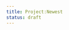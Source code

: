 ```yaml
---
title: Project:Newest
status: draft
---
```


<!--<div style="font-size:92%;color:dimgray;">-->
<!--December 2020:-->
<!--[[Nú]] {{a2}} •-->
<!--[[Ætli]] {{C1}} •-->
<!--[[Nicknames]] {{C1}}-->

<!--November 2020:-->
<!--[[Cases/A1/Exercise 1|Excercise for cases]] {{A1}} •-->
<!--[[Búinn/A1/Exercise 1|Excercise for "búinn"]] {{A1}} •-->
<!--[[Subjunctive/Exercise 1|Excercise for the subjunctive]] {{B1}} •-->
<!--[[Past participle]] {{A1}} •-->
<!--[[Present participle]] {{B2}} •-->
<!--[[Asking for things]] {{A1}} •-->
<!--[[Possessions]] {{A1}} •-->
<!--[[-ó endings|-ó&nbsp;endings]] {{B2}} •-->
<!--[[E-books in Icelandic]] {{B2}}-->
<!--</div>-->
